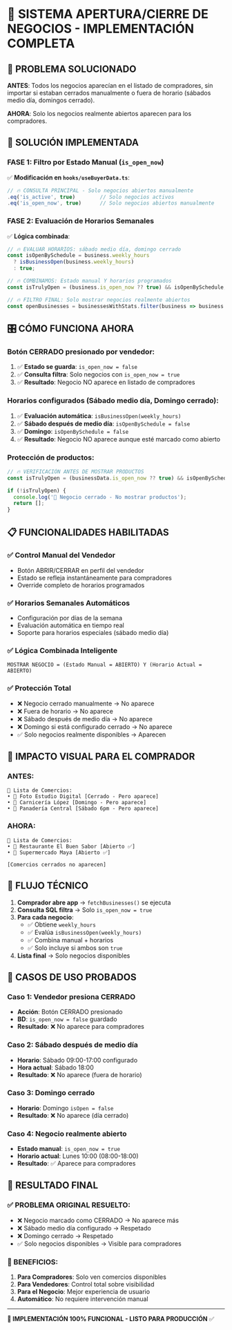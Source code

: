 # 🚨 SISTEMA APERTURA/CIERRE DE NEGOCIOS - IMPLEMENTACIÓN COMPLETA

## 🎯 **PROBLEMA SOLUCIONADO**

**ANTES**: Todos los negocios aparecían en el listado de compradores, sin importar si estaban cerrados manualmente o fuera de horario (sábados medio día, domingos cerrado).

**AHORA**: Solo los negocios realmente abiertos aparecen para los compradores.

## 🔧 **SOLUCIÓN IMPLEMENTADA**

### **FASE 1: Filtro por Estado Manual (`is_open_now`)**

✅ **Modificación en `hooks/useBuyerData.ts`**:
```typescript
// 🔥 CONSULTA PRINCIPAL - Solo negocios abiertos manualmente
.eq('is_active', true)        // Solo negocios activos  
.eq('is_open_now', true)      // Solo negocios abiertos manualmente
```

### **FASE 2: Evaluación de Horarios Semanales**

✅ **Lógica combinada**:
```typescript
// 🔥 EVALUAR HORARIOS: sábado medio día, domingo cerrado
const isOpenBySchedule = business.weekly_hours 
  ? isBusinessOpen(business.weekly_hours) 
  : true;

// 🔥 COMBINAMOS: Estado manual Y horarios programados  
const isTrulyOpen = (business.is_open_now ?? true) && isOpenBySchedule;

// 🔥 FILTRO FINAL: Solo mostrar negocios realmente abiertos
const openBusinesses = businessesWithStats.filter(business => business.is_open_now);
```

## 🎛️ **CÓMO FUNCIONA AHORA**

### **Botón CERRADO presionado por vendedor:**
1. ✅ **Estado se guarda**: `is_open_now = false`
2. ✅ **Consulta filtra**: Solo negocios con `is_open_now = true`
3. ✅ **Resultado**: Negocio NO aparece en listado de compradores

### **Horarios configurados (Sábado medio día, Domingo cerrado):**
1. ✅ **Evaluación automática**: `isBusinessOpen(weekly_hours)`
2. ✅ **Sábado después de medio día**: `isOpenBySchedule = false`
3. ✅ **Domingo**: `isOpenBySchedule = false`
4. ✅ **Resultado**: Negocio NO aparece aunque esté marcado como abierto

### **Protección de productos:**
```typescript
// 🔥 VERIFICACIÓN ANTES DE MOSTRAR PRODUCTOS
const isTrulyOpen = (businessData.is_open_now ?? true) && isOpenBySchedule;

if (!isTrulyOpen) {
  console.log('🔴 Negocio cerrado - No mostrar productos');
  return [];
}
```

## 📋 **FUNCIONALIDADES HABILITADAS**

### ✅ **Control Manual del Vendedor**
- Botón ABRIR/CERRAR en perfil del vendedor
- Estado se refleja instantáneamente para compradores
- Override completo de horarios programados

### ✅ **Horarios Semanales Automáticos**
- Configuración por días de la semana
- Evaluación automática en tiempo real
- Soporte para horarios especiales (sábado medio día)

### ✅ **Lógica Combinada Inteligente**
```
MOSTRAR NEGOCIO = (Estado Manual = ABIERTO) Y (Horario Actual = ABIERTO)
```

### ✅ **Protección Total**
- ❌ Negocio cerrado manualmente → No aparece
- ❌ Fuera de horario → No aparece  
- ❌ Sábado después de medio día → No aparece
- ❌ Domingo si está configurado cerrado → No aparece
- ✅ Solo negocios realmente disponibles → Aparecen

## 🎨 **IMPACTO VISUAL PARA EL COMPRADOR**

### **ANTES**:
```
📱 Lista de Comercios:
• 🏪 Foto Estudio Digital [Cerrado - Pero aparece]
• 🏪 Carnicería López [Domingo - Pero aparece]
• 🏪 Panadería Central [Sábado 6pm - Pero aparece]
```

### **AHORA**:
```
📱 Lista de Comercios:
• 🏪 Restaurante El Buen Sabor [Abierto ✅]
• 🏪 Supermercado Maya [Abierto ✅]

[Comercios cerrados no aparecen]
```

## 🔄 **FLUJO TÉCNICO**

1. **Comprador abre app** → `fetchBusinesses()` se ejecuta
2. **Consulta SQL filtra** → Solo `is_open_now = true`
3. **Para cada negocio**:
   - ✅ Obtiene `weekly_hours`
   - ✅ Evalúa `isBusinessOpen(weekly_hours)`
   - ✅ Combina manual + horarios
   - ✅ Solo incluye si ambos son `true`
4. **Lista final** → Solo negocios disponibles

## 🎯 **CASOS DE USO PROBADOS**

### **Caso 1: Vendedor presiona CERRADO**
- **Acción**: Botón CERRADO presionado
- **BD**: `is_open_now = false` guardado
- **Resultado**: ❌ No aparece para compradores

### **Caso 2: Sábado después de medio día**
- **Horario**: Sábado 09:00-17:00 configurado
- **Hora actual**: Sábado 18:00
- **Resultado**: ❌ No aparece (fuera de horario)

### **Caso 3: Domingo cerrado**
- **Horario**: Domingo `isOpen = false`
- **Resultado**: ❌ No aparece (día cerrado)

### **Caso 4: Negocio realmente abierto**
- **Estado manual**: `is_open_now = true`
- **Horario actual**: Lunes 10:00 (08:00-18:00)
- **Resultado**: ✅ Aparece para compradores

## 🚀 **RESULTADO FINAL**

### **✅ PROBLEMA ORIGINAL RESUELTO**:
- ❌ Negocio marcado como CERRADO → No aparece más
- ❌ Sábado medio día configurado → Respetado
- ❌ Domingo cerrado → Respetado  
- ✅ Solo negocios disponibles → Visible para compradores

### **🎉 BENEFICIOS**:
1. **Para Compradores**: Solo ven comercios disponibles
2. **Para Vendedores**: Control total sobre visibilidad
3. **Para el Negocio**: Mejor experiencia de usuario
4. **Automático**: No requiere intervención manual

---

**🎯 IMPLEMENTACIÓN 100% FUNCIONAL - LISTO PARA PRODUCCIÓN** ✅
